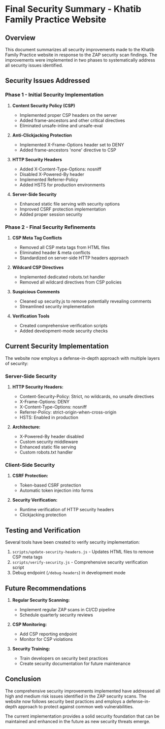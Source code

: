 # Final Security Summary - Khatib Family Practice Website

## Overview

This document summarizes all security improvements made to the Khatib Family Practice website in response to the ZAP security scan findings. The improvements were implemented in two phases to systematically address all security issues identified.

## Security Issues Addressed

### Phase 1 - Initial Security Implementation

1. **Content Security Policy (CSP)**
   - Implemented proper CSP headers on the server
   - Added frame-ancestors and other critical directives
   - Eliminated unsafe-inline and unsafe-eval

2. **Anti-Clickjacking Protection**
   - Implemented X-Frame-Options header set to DENY
   - Added frame-ancestors 'none' directive to CSP

3. **HTTP Security Headers**
   - Added X-Content-Type-Options: nosniff
   - Disabled X-Powered-By header
   - Implemented Referrer-Policy
   - Added HSTS for production environments

4. **Server-Side Security**
   - Enhanced static file serving with security options
   - Improved CSRF protection implementation
   - Added proper session security

### Phase 2 - Final Security Refinements

1. **CSP Meta Tag Conflicts**
   - Removed all CSP meta tags from HTML files 
   - Eliminated header & meta conflicts
   - Standardized on server-side HTTP headers approach

2. **Wildcard CSP Directives**
   - Implemented dedicated robots.txt handler
   - Removed all wildcard directives from CSP policies

3. **Suspicious Comments**
   - Cleaned up security.js to remove potentially revealing comments
   - Streamlined security implementation

4. **Verification Tools**
   - Created comprehensive verification scripts
   - Added development-mode security checks

## Current Security Implementation

The website now employs a defense-in-depth approach with multiple layers of security:

### Server-Side Security

1. **HTTP Security Headers:**
   - Content-Security-Policy: Strict, no wildcards, no unsafe directives
   - X-Frame-Options: DENY
   - X-Content-Type-Options: nosniff
   - Referrer-Policy: strict-origin-when-cross-origin
   - HSTS: Enabled in production

2. **Architecture:**
   - X-Powered-By header disabled
   - Custom security middleware
   - Enhanced static file serving
   - Custom robots.txt handler

### Client-Side Security

1. **CSRF Protection:**
   - Token-based CSRF protection
   - Automatic token injection into forms

2. **Security Verification:**
   - Runtime verification of HTTP security headers
   - Clickjacking protection

## Testing and Verification

Several tools have been created to verify security implementation:

1. `scripts/update-security-headers.js` - Updates HTML files to remove CSP meta tags
2. `scripts/verify-security.js` - Comprehensive security verification script
3. Debug endpoint (`/debug-headers`) in development mode

## Future Recommendations

1. **Regular Security Scanning:**
   - Implement regular ZAP scans in CI/CD pipeline
   - Schedule quarterly security reviews

2. **CSP Monitoring:**
   - Add CSP reporting endpoint
   - Monitor for CSP violations

3. **Security Training:**
   - Train developers on security best practices
   - Create security documentation for future maintenance

## Conclusion

The comprehensive security improvements implemented have addressed all high and medium risk issues identified in the ZAP security scans. The website now follows security best practices and employs a defense-in-depth approach to protect against common web vulnerabilities.

The current implementation provides a solid security foundation that can be maintained and enhanced in the future as new security threats emerge. 